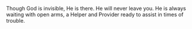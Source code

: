 Though God is invisible, He is there. He will never leave you. He is always waiting with open arms, a Helper and Provider ready to assist in times of trouble.
